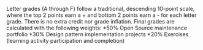Letter grades (A through F) follow a traditional, descending 10-point scale, where the top 2 points earn a + and bottom 2 points earn a - for each letter grade.
There is no extra credit nor grade inflation. Final grades are calculated with the following weights:
	*50% Open Source maintenance portfolio
	*30% Design pattern implementation projects
	*20% Exercises (learning activity participation and completion)